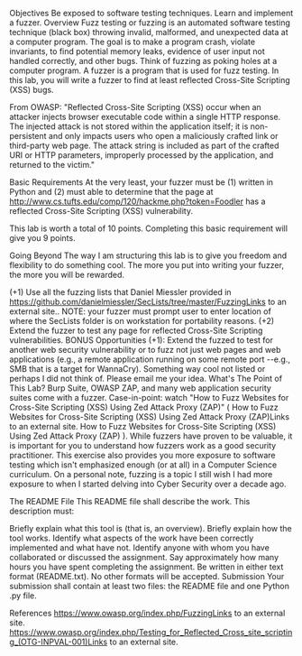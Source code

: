 Objectives
Be exposed to software testing techniques.
Learn and implement a fuzzer.
Overview
Fuzz testing or fuzzing is an automated software testing technique (black box) throwing invalid, malformed, and unexpected data at a computer program. The goal is to make a program crash, violate invariants, to find potential memory leaks, evidence of user input not handled correctly, and other bugs. Think of fuzzing as poking holes at a computer program. A fuzzer is a program that is used for fuzz testing. In this lab, you will write a fuzzer to find at least reflected Cross-Site Scripting (XSS) bugs.

From OWASP: "Reflected Cross-Site Scripting (XSS) occur when an attacker injects browser executable code within a single HTTP response. The injected attack is not stored within the application itself; it is non-persistent and only impacts users who open a maliciously crafted link or third-party web page. The attack string is included as part of the crafted URI or HTTP parameters, improperly processed by the application, and returned to the victim."

Basic Requirements
At the very least, your fuzzer must be (1) written in Python and (2) must able to determine that the page at http://www.cs.tufts.edu/comp/120/hackme.php?token=Foodler has a reflected Cross-Site Scripting (XSS) vulnerability.

This lab is worth a total of 10 points. Completing this basic requirement will give you 9 points.

Going Beyond
The way I am structuring this lab is to give you freedom and flexibility to do something cool. The more you put into writing your fuzzer, the more you will be rewarded.

(+1) Use all the fuzzing lists that Daniel Miessler provided in https://github.com/danielmiessler/SecLists/tree/master/FuzzingLinks to an external site.. NOTE: your fuzzer must prompt user to enter location of where the SecLists folder is on workstation for portability reasons.
(+2) Extend the fuzzer to test any page for reflected Cross-Site Scripting vulnerabilities.
BONUS Opportunities (+1):
Extend the fuzzed to test for another web security vulnerability or to fuzz not just web pages and web applications (e.g., a remote application running on some remote port --e.g., SMB that is a target for WannaCry).
Something way cool not listed or perhaps I did not think of. Please email me your idea.
What's The Point of This Lab?
Burp Suite, OWASP ZAP, and many web application security suites come with a fuzzer. Case-in-point: watch "How to Fuzz Websites for Cross-Site Scripting (XSS) Using Zed Attack Proxy (ZAP)" (
How to Fuzz Websites for Cross-Site Scripting (XSS) Using Zed Attack Proxy (ZAP)Links to an external site.
How to Fuzz Websites for Cross-Site Scripting (XSS) Using Zed Attack Proxy (ZAP)
). While fuzzers have proven to be valuable, it is important for you to understand how fuzzers work as a good security practitioner. This exercise also provides you more exposure to software testing which isn't emphasized enough (or at all) in a Computer Science curriculum. On a personal note, fuzzing is a topic I still wish I had more exposure to when I started delving into Cyber Security over a decade ago.

The README File
This README file shall describe the work. This description must:

Briefly explain what this tool is (that is, an overview).
Briefly explain how the tool works.
Identify what aspects of the work have been correctly implemented and what have not.
Identify anyone with whom you have collaborated or discussed the assignment.
Say approximately how many hours you have spent completing the assignment.
Be written in either text format (README.txt). No other formats will be accepted. Submission
Your submission shall contain at least two files: the README file and one Python .py file.

References
https://www.owasp.org/index.php/FuzzingLinks to an external site.
https://www.owasp.org/index.php/Testing_for_Reflected_Cross_site_scripting_(OTG-INPVAL-001)Links to an external site.
